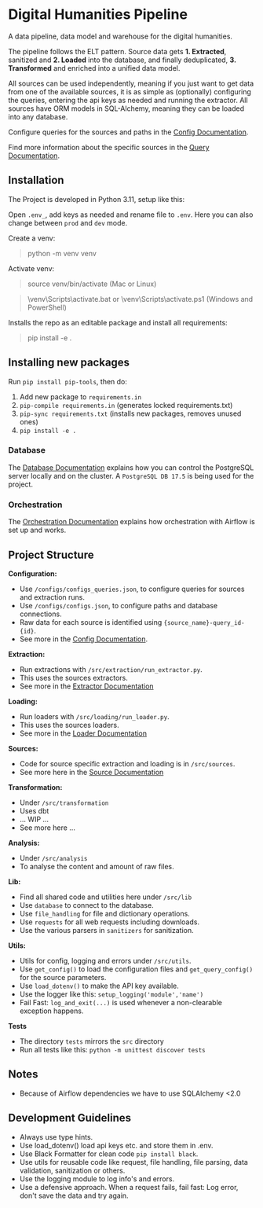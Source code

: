 # Digital Humanities Pipeline

A data pipeline, data model and warehouse for the digital humanities.

The pipeline follows the ELT pattern. Source data gets **1. Extracted**, sanitized and **2. Loaded** into the database,
and finally deduplicated, **3. Transformed** and enriched into a unified data model.

All sources can be used independently, meaning if you just want to get data from one of the available sources, it is as
simple as (optionally) configuring the queries, entering the api keys as needed and running the extractor.
All sources have ORM models in SQL-Alchemy, meaning they can be loaded into any database.

Configure queries for the sources and paths in the [Config Documentation](config/README.md).

Find more information about the specific sources in the [Query Documentation](src/sources/README.md).

## Installation

The Project is developed in Python 3.11, setup like this:

Open `.env_`, add keys as needed and rename file to `.env`.
Here you can also change between `prod` and `dev` mode.

Create a venv:

> python -m venv venv

Activate venv:

> source venv/bin/activate (Mac or Linux)

> \venv\Scripts\activate.bat or \venv\Scripts\activate.ps1 (Windows and PowerShell)

Installs the repo as an editable package and install all requirements:

> pip install -e .

## Installing new packages

Run `pip install pip-tools`, then do:

1. Add new package to `requirements.in`
2. `pip-compile requirements.in` (generates locked requirements.txt)
3. `pip-sync requirements.txt` (installs new packages, removes unused ones)
4. `pip install -e .`

### Database

The [Database Documentation](README_DB.md) explains how you can control the PostgreSQL server locally and on the
cluster. A `PostgreSQL DB 17.5` is being used for the project.

### Orchestration

The [Orchestration Documentation](orchestration/README.md) explains how orchestration with Airflow is set up and works.

## Project Structure

**Configuration:**

- Use `/configs/configs_queries.json`, to configure queries for sources and extraction runs.
- Use `/configs/configs.json`, to configure paths and database connections.
- Raw data for each source is identified using `{source_name}-query_id-{id}`.
- See more in the [Config Documentation](config/README.md).

**Extraction:**

- Run extractions with `/src/extraction/run_extractor.py`.
- This uses the sources extractors.
- See more in the [Extractor Documentation](src/elt/extraction/README.md)

**Loading:**

- Run loaders with `/src/loading/run_loader.py`.
- This uses the sources loaders.
- See more in the [Loader Documentation](src/elt/loading/README.md)

**Sources:**

- Code for source specific extraction and loading is in `/src/sources`.
- See more here in the [Source Documentation](src/sources/README.md)

**Transformation:**

- Under `/src/transformation`
- Uses dbt
- ... WIP ...
- See more here ...

**Analysis:**

- Under `/src/analysis`
- To analyse the content and amount of raw files.

**Lib:**

- Find all shared code and utilities here under `/src/lib`
- Use `database` to connect to the database.
- Use `file_handling` for file and dictionary operations.
- Use `requests` for all web requests including downloads.
- Use the various parsers in `sanitizers` for sanitization.

**Utils:**

- Utils for config, logging and errors under `/src/utils`.
- Use `get_config()` to load the configuration files and `get_query_config()` for the source parameters.
- Use `load_dotenv()` to make the API key available.
- Use the logger like this: `setup_logging('module','name')`
- Fail Fast: `log_and_exit(...)` is used whenever a non-clearable exception happens.

**Tests**

- The directory `tests` mirrors the `src` directory
- Run all tests like this: `python -m unittest discover tests`

## Notes

- Because of Airflow dependencies we have to use SQLAlchemy <2.0

## Development Guidelines

- Always use type hints.
- Use load_dotenv() load api keys etc. and store them in .env.
- Use Black Formatter for clean code `pip install black`.
- Use utils for reusable code like request, file handling, file parsing, data validation, sanitization or others.
- Use the logging module to log info's and errors.
- Use a defensive approach. When a request fails, fail fast: Log error, don't save the data and try again.
